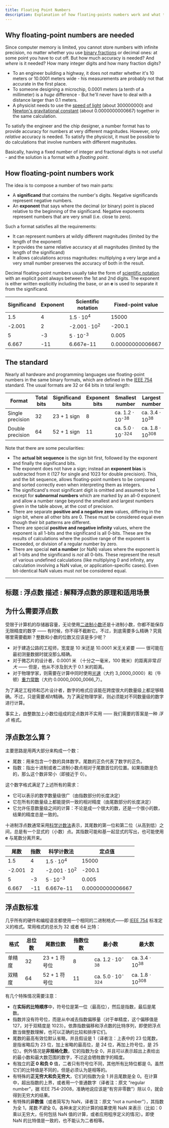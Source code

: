 ```yaml
--- 
title: Floating Point Numbers
description: Explanation of how floating-points numbers work and what they are good for
---
```


Why floating-point numbers are needed
-------------------------------------

Since computer memory is limited, you cannot store numbers with infinite precision, no matter whether you use [binary fractions](/formats/binary/) or decimal ones: at some point you have to cut off. But how much accuracy is needed? And *where* is it needed? How many integer digits and how many fraction digits? 

* To an engineer building a highway, it does not matter whether it's 10 meters or 10.0001 meters wide - his measurements are probably not that accurate in the first place.
* To someone designing a microchip, 0.0001 meters (a tenth of a millimeter) is a *huge* difference - But he'll never have to deal with a distance larger than 0.1 meters.
* A physicist needs to use the [speed of light](http://en.wikipedia.org/wiki/Speed_of_light) (about 300000000) and [Newton's gravitational constant](http://en.wikipedia.org/wiki/Gravitational_constant) (about 0.0000000000667) together in the same calculation.
 
To satisfy the engineer and the chip designer, a number format has to provide accuracy for numbers at very different magnitudes. However, only *relative* accuracy is needed. To satisfy the physicist, it must be possible to do calculations that involve numbers with different magnitudes.

Basically, having a fixed number of integer and fractional digits is not useful - and the solution is a format with a *floating point*.

How floating-point numbers work
-------------------------------
The idea is to compose a number of two main parts:

* A **significand** that contains the number's digits. Negative significands represent negative numbers.
* An **exponent** that says where the decimal (or binary) point is placed relative to the beginning of the significand. Negative exponents represent numbers that are very small (i.e. close to zero).

Such a format satisfies all the requirements:

* It can represent numbers at wildly different magnitudes (limited by the length of the exponent)
* It provides the same relative accuracy at all magnitudes (limited by the length of the significand)
* It allows calculations across magnitudes: multiplying a very large and a very small number preserves the accuracy of both in the result.

Decimal floating-point numbers usually take the form of [scientific notation](http://en.wikipedia.org/wiki/Scientific_notation) with an
explicit point always between the 1st and 2nd digits. The exponent is
either written explicitly including the base, or an **e** is used to
separate it from the significand.

| Significand | Exponent | Scientific notation | Fixed-point value |
|-------------|----------|---------------------|-------------------|
| 1.5 | 4 | 1.5 &sdot; 10<sup>4</sup> | 15000 |
| -2.001 | 2 | -2.001 &sdot; 10<sup>2</sup> | -200.1 |
| 5 | -3 |  5 &sdot; 10<sup>-3</sup> | 0.005 | 
| 6.667 | -11 | 6.667e-11 | 0.00000000006667 |

The standard
------------
Nearly all hardware and programming languages use floating-point numbers in the same binary formats, which are defined in the [IEEE 754](http://en.wikipedia.org/wiki/IEEE_754-2008) standard. The usual formats are 32 or 64 bits in total length:

| Format | Total bits | Significand bits | Exponent bits | Smallest number | Largest number |
|--------|------------|------------------|---------------|-----------------|----------------|
| Single precision | 32 | 23 + 1 sign | 8  | ca. 1.2 &sdot; 10<sup>-38</sup> | ca. 3.4 &sdot; 10<sup>38</sup>|
| Double precision | 64 | 52 + 1 sign | 11 | ca. 5.0 &sdot; 10<sup>-324</sup> | ca. 1.8 &sdot; 10<sup>308</sup> |

Note that there are some peculiarities:

* The **actual bit sequence** is the sign bit first, followed by the exponent and finally the significand bits.
* The exponent does not have a sign; instead an **exponent bias** is subtracted from it (127 for single and 1023 for double precision). This, and the bit sequence, allows floating-point numbers to be compared and sorted correctly even when interpreting them as integers.
* The significand's most significant digit is omitted and assumed to be 1, except for **subnormal numbers** which are marked by an all-0 exponent and allow a number range beyond the smallest and largest numbers given in the table above, at the cost of precision.
* There are separate **positive and a negative zero** values, differing in the sign bit, where all other bits are 0. These must be considered equal even though their bit patterns are different.
* There are special **positive and negative infinity** values, where the exponent is all 1-bits and the significand is all 0-bits. These are the results of calculations where the positive range of the exponent is exceeded, or division  of a regular number by zero.
* There are special **not a number** (or NaN) values where the exponent is all 1-bits and the significand is *not* all 0-bits. These represent the result of various undefined calculations (like multiplying 0 and infinity, any calculation involving a NaN value, or application-specific cases). Even bit-identical NaN values must *not* be considered equal.

--- 
标题 : 浮点数
描述 : 解释浮点数的原理和适用场景
---

为什么需要浮点数
----------------

受限于计算机的存储器容量，无论使用[二进制小数](/formats/binary/)还是十进制小数，你都不能保存无限精度的数字 —— 有时候，你不得不截断它。不过，到底需要多么精确？究竟哪里需要截断？整数和小数的位数又应该是多少呢？

* 对于建造公路的工程师，宽度是 10 米还是 10.0001 米无关紧要 —— 很可能在最初测量数据时就没那么精确。
* 对于微芯片的设计者，0.0001 米 （十分之一毫米，100 微米）的距离非常*巨大* —— 但是，他从不涉及到大于 0.1 米的距离。
* 对于物理学家，则需要在计算中同时使用[光速](http://en.wikipedia.org/wiki/Speed_of_light)（大约 3_0000_0000）和（牛顿）[重力常数](http://en.wikipedia.org/wiki/Gravitational_constant)（大约 0.0000_0000_0066_7）。

为了满足工程师和芯片设计者，数字的格式应该能在跨度很大的数量级上都足够精确。不过，只是需要*相对*精确。为了满足物理学家，则必须能对不同数量级的数字进行计算。

事实上，由整数加上小数位组成的定点数并不实用 —— 我们需要的答案是一种 *浮点* 格式。

浮点数怎么算？
-------------

主要思路是用两大部分来构成一个数：

* 尾数：用来包含一个数的具体数字。尾数的正负代表了数字的正负。
* 指数：指出十进制或者二进制小数点相对于尾数首位的位置。如果指数是负的，那么这个数非常小（即接近于 0）。

这个数字格式满足了上述所有的需求：

* 它可以表示的数字数量级很广（由指数部分的长度决定）
* 它在所有的数量级上都能提供一致的相对精度（由尾数部分的长度决定）
* 它允许任意数量级之间的计算：不论是成一个很大的数，还是一个很小的数，结果的精度总是一致的。

十进制浮点数通常采用[科学计数法](http://en.wikipedia.org/wiki/Scientific_notation)表示，其尾数的第一位和第二位（从高到低）之间，总是有一个显式的（小数）点。其指数可能和基一起显式的写出，也可能使用 **e** 与尾数分离开来。

| 尾数   | 指数 | 科学计数法                   | 定点值           |
|--------|------|------------------------------|------------------|
| 1.5    | 4    | 1.5 &sdot; 10<sup>4</sup>    | 15000            |
| -2.001 | 2    | -2.001 &sdot; 10<sup>2</sup> | -200.1           |
| 5      | -3   |  5 &sdot; 10<sup>-3</sup>    | 0.005            |
| 6.667  | -11  | 6.667e-11                    | 0.00000000006667 |

浮点数标准
----------

几乎所有的硬件和编程语言都使用一个相同的二进制格式——即 [IEEE 754](http://en.wikipedia.org/wiki/IEEE_754-2008) 标准定义的格式。常用格式的总长为 32 或者 64 比特：

| 格式   | 总位数 | 尾数位数      | 指数位数 | 最小数                           | 最大数                          |
|--------|--------|---------------|----------|----------------------------------|---------------------------------|
| 单精度 | 32     | 23 + 1 符号位 | 8        | ca. 1.2 &sdot; 10<sup>-38</sup>  | ca. 3.4 &sdot; 10<sup>38</sup>  |
| 双精度 | 64     | 52 + 1 符号位 | 11       | ca. 5.0 &sdot; 10<sup>-324</sup> | ca. 1.8 &sdot; 10<sup>308</sup> |

有几个特殊情况需要注意：

* 在**实际的比特顺序**中，符号位是第一位（最高位），然后是指数，最后是尾数。
* 指数并没有符号位，而是从中减去指数偏移量（对于单精度，这个偏移值是 127，对于双精度是 1023）。依靠指数偏移和浮点数的比特序列，即使把浮点数当做整数理解，也可以正确的比较和排序它们。
* 尾数的最高有效位默认省略，并且假设是 1（译者注：上表中的 23 位尾数，是指省略后为 23 位，加上省略的最高位，是 24 位，再加上符号位，是 25 位）。例外情况是**非规格化数**，它的指数为全 0，并且可以表示超出上表给出的最小数和最大数范围的数字，不过这会牺牲数字的精度。
* 有独立的**正 0 和负 0** 值，二者只有符号位不同，其他所有比特位都是 0。虽然它们的比特值是不同的，但是必须认为是相等的。
* 有特殊的**正无穷大和负无穷大**，它们的指数为全 1 并且尾数是全 0。在计算中，超出指数的上界，或者用一个普通数字（译者注：原文 “regular number”，据 IEEE 754-2008，准确地说应该是“有穷非零数”）除以 0，就会得到无穷大的结果。
* 有特殊的**非数值**（或者简写为 NaN，译者注：原文 “not a number”），其指数为全 1，尾数*不是*全 0。各种未定义的计算的结果使用 NaN 来表示（比如：0 乘以无穷大，任何包括 NaN 值的计算，或者应用程序定义的情况）。即使 NaN 的比特值是一致的，也不能认为二者相等。
